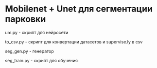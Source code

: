 # Mobilenet + Unet для сегментации парковки

um.py - скрипт для нейросети

to_csv.py - скрипт для конвертации датасетов и supervise.ly в csv

seg_gen.py - генератор

seg_train.py - скрипт для обучения

